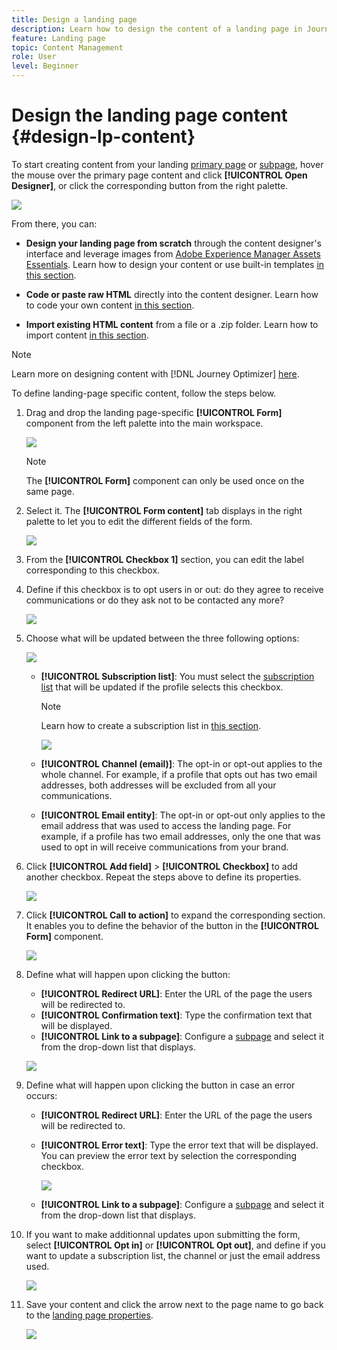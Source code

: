 ```yaml
---
title: Design a landing page
description: Learn how to design the content of a landing page in Journey Optimizer
feature: Landing page
topic: Content Management
role: User
level: Beginner
---
```

# Design the landing page content {#design-lp-content}

To start creating content from your landing [primary page](create-lp.md#configure-primary-page) or [subpage](create-lp.md#configure-subpages), hover the mouse over the primary page content and click **[!UICONTROL Open Designer]**, or click the corresponding button from the right palette.

![](../assets/lp_open-designer.png)

From there, you can:

* **Design your landing page from scratch** through the content designer's interface and leverage images from [Adobe Experience Manager Assets Essentials](assets-essentials.md). Learn how to design your content or use built-in templates [in this section](../create-email-content.md).

* **Code or paste raw HTML** directly into the content designer. Learn how to code your own content [in this section](../existing-content.md#import-raw-html-code).

* **Import existing HTML content** from a file or a .zip folder. Learn how to import content [in this section](../existing-content.md#import-html-content-from-file).

>[!NOTE]
>
>Learn more on designing content with [!DNL Journey Optimizer] [here](../design-emails.md).
    
To define landing-page specific content, follow the steps below.

1. Drag and drop the landing page-specific **[!UICONTROL Form]** component from the left palette into the main workspace.

    ![](../assets/lp_designer-form-component.png)

    >[!NOTE]
    >
    >The **[!UICONTROL Form]** component can only be used once on the same page.

1. Select it. The **[!UICONTROL Form content]** tab displays in the right palette to let you to edit the different fields of the form.

    ![](../assets/lp_designer-form-content-options.png)

1. From the **[!UICONTROL Checkbox 1]** section, you can edit the label corresponding to this checkbox.

1. Define if this checkbox is to opt users in or out: do they agree to receive communications or do they ask not to be contacted any more?

    ![](../assets/lp_designer-form-update.png)

1. Choose what will be updated between the three following options:

    ![](../assets/lp_designer-form-update-options.png)

    * **[!UICONTROL Subscription list]**: You must select the [subscription list](using/landing-pages/subscription-list.md) that will be updated if the profile selects this checkbox.

        >[!NOTE]
        >
        >Learn how to create a subscription list in [this section](using/landing-pages/subscription-list.md#create-subscription-list).

        ![](../assets/lp_designer-form-subs-list.png)

    * **[!UICONTROL Channel (email)]**: The opt-in or opt-out applies to the whole channel. For example, if a profile that opts out has two email addresses, both addresses will be excluded from all your communications.

    * **[!UICONTROL Email entity]**: The opt-in or opt-out only applies to the email address that was used to access the landing page. For example, if a profile has two email addresses, only the one that was used to opt in will receive communications from your brand.

1. Click **[!UICONTROL Add field]** > **[!UICONTROL Checkbox]** to add another checkbox. Repeat the steps above to define its properties.

    ![](../assets/lp_designer-form-checkbox-2.png)

1. Click **[!UICONTROL Call to action]** to expand the corresponding section. It enables you to define the behavior of the button in the **[!UICONTROL Form]** component.

    ![](../assets/lp_designer-form-call-to-action.png)

1. Define what will happen upon clicking the button:

    * **[!UICONTROL Redirect URL]**: Enter the URL of the page the users will be redirected to.
    * **[!UICONTROL Confirmation text]**: Type the confirmation text that will be displayed.
    * **[!UICONTROL Link to a subpage]**: Configure a [subpage](create-lp.md#configure-subpages) and select it from the drop-down list that displays.

    ![](../assets/lp_designer-form-confirmation-action.png)

1. Define what will happen upon clicking the button in case an error occurs:

    * **[!UICONTROL Redirect URL]**: Enter the URL of the page the users will be redirected to.
    * **[!UICONTROL Error text]**: Type the error text that will be displayed. You can preview the error text by selection the corresponding checkbox.

        ![](../assets/lp_designer-form-error-preview.png)

    * **[!UICONTROL Link to a subpage]**: Configure a [subpage](create-lp.md#configure-subpages) and select it from the drop-down list that displays.

1. If you want to make additionnal updates upon submitting the form, select **[!UICONTROL Opt in]** or **[!UICONTROL Opt out]**, and define if you want to update a subscription list, the channel or just the email address used.

    ![](../assets/lp_designer-form-additionnal-update.png)

1. Save your content and click the arrow next to the page name to go back to the [landing page properties](create-lp.md#configure-primary-page).

    ![](../assets/lp_designer-form-save.png)

<!--Will the name Email Designer be kept if you can also design LP with the same tool? > To modify in Messages section > content designer or Designer-->


